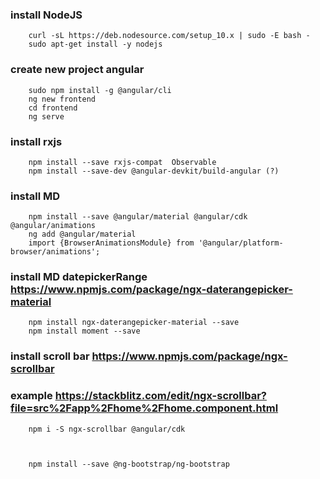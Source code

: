### install NodeJS
    
        curl -sL https://deb.nodesource.com/setup_10.x | sudo -E bash -
        sudo apt-get install -y nodejs

### create new project angular

        sudo npm install -g @angular/cli
        ng new frontend
        cd frontend
        ng serve

### install rxjs
        
        npm install --save rxjs-compat  Observable
        npm install --save-dev @angular-devkit/build-angular (?)

### install MD

        npm install --save @angular/material @angular/cdk @angular/animations        
        ng add @angular/material
        import {BrowserAnimationsModule} from '@angular/platform-browser/animations';

### install MD datepickerRange  https://www.npmjs.com/package/ngx-daterangepicker-material

        npm install ngx-daterangepicker-material --save
        npm install moment --save

### install scroll bar  https://www.npmjs.com/package/ngx-scrollbar
### example https://stackblitz.com/edit/ngx-scrollbar?file=src%2Fapp%2Fhome%2Fhome.component.html

        npm i -S ngx-scrollbar @angular/cdk



        npm install --save @ng-bootstrap/ng-bootstrap

        